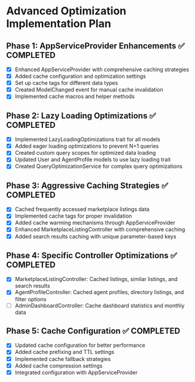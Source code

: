 # Advanced Optimization Implementation Plan

## Phase 1: AppServiceProvider Enhancements ✅ COMPLETED
- [x] Enhanced AppServiceProvider with comprehensive caching strategies
- [x] Added cache configuration and optimization settings
- [x] Set up cache tags for different data types
- [x] Created ModelChanged event for manual cache invalidation
- [x] Implemented cache macros and helper methods

## Phase 2: Lazy Loading Optimizations ✅ COMPLETED
- [x] Implemented LazyLoadingOptimizations trait for all models
- [x] Added eager loading optimizations to prevent N+1 queries
- [x] Created custom query scopes for optimized data loading
- [x] Updated User and AgentProfile models to use lazy loading trait
- [x] Created QueryOptimizationService for complex query optimizations

## Phase 3: Aggressive Caching Strategies ✅ COMPLETED
- [x] Cached frequently accessed marketplace listings data
- [x] Implemented cache tags for proper invalidation
- [x] Added cache warming mechanisms through AppServiceProvider
- [x] Enhanced MarketplaceListingController with comprehensive caching
- [x] Added search results caching with unique parameter-based keys

## Phase 4: Specific Controller Optimizations ✅ COMPLETED
- [x] MarketplaceListingController: Cached listings, similar listings, and search results
- [x] AgentProfileController: Cached agent profiles, directory listings, and filter options
- [ ] AdminDashboardController: Cache dashboard statistics and monthly data

## Phase 5: Cache Configuration ✅ COMPLETED
- [x] Updated cache configuration for better performance
- [x] Added cache prefixing and TTL settings
- [x] Implemented cache fallback strategies
- [x] Added cache compression settings
- [x] Integrated configuration with AppServiceProvider
